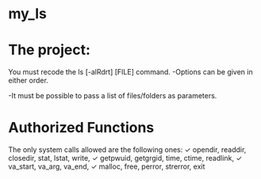 # my_ls

# The project:
You must recode the ls [-alRdrt] [FILE] command.
  -Options can be given in either order.
  
  -It must be possible to pass a list of files/folders as parameters.

# Authorized Functions
The only system calls allowed are the following ones:
  ✓ opendir, readdir, closedir, stat, lstat, write,
  ✓ getpwuid, getgrgid, time, ctime, readlink,
  ✓ va_start, va_arg, va_end,
  ✓ malloc, free, perror, strerror, exit
